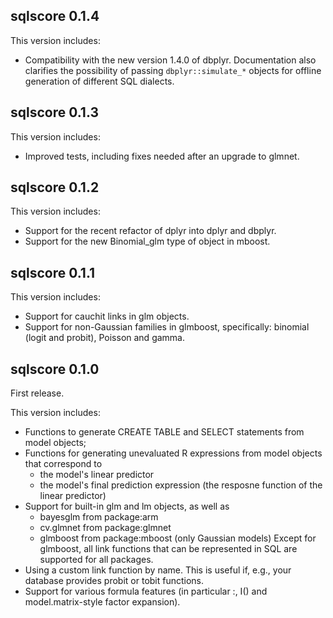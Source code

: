 ## sqlscore 0.1.4
This version includes:

* Compatibility with the new version 1.4.0 of dbplyr. Documentation also clarifies the possibility of passing `dbplyr::simulate_*` objects for offline generation of different SQL dialects.

## sqlscore 0.1.3
This version includes:

* Improved tests, including fixes needed after an upgrade to glmnet.

## sqlscore 0.1.2
This version includes:

* Support for the recent refactor of dplyr into dplyr and dbplyr.
* Support for the new Binomial_glm type of object in mboost.

## sqlscore 0.1.1
This version includes:

* Support for cauchit links in glm objects.
* Support for non-Gaussian families in glmboost, specifically: binomial (logit and probit),
  Poisson and gamma.

## sqlscore 0.1.0
First release.

This version includes:

* Functions to generate CREATE TABLE and SELECT statements from model objects;
* Functions for generating unevaluated R expressions from model objects that correspond to
    * the model's linear predictor
    * the model's final prediction expression (the resposne function of the linear predictor)
* Support for built-in glm and lm objects, as well as
    * bayesglm from package:arm
    * cv.glmnet from package:glmnet
    * glmboost from package:mboost (only Gaussian models)
  Except for glmboost, all link functions that can be represented in SQL are supported for all packages.
* Using a custom link function by name. This is useful if, e.g., your database provides probit or tobit functions.
* Support for various formula features (in particular :, I() and model.matrix-style factor expansion).
